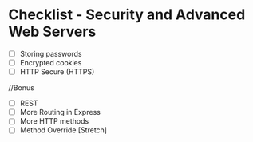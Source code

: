 # Checklist - Security and Advanced Web Servers

- [ ] Storing passwords
- [ ] Encrypted cookies
- [ ] HTTP Secure (HTTPS)

//Bonus

- [ ] REST
- [ ] More Routing in Express
- [ ] More HTTP methods
- [ ] Method Override [Stretch]
